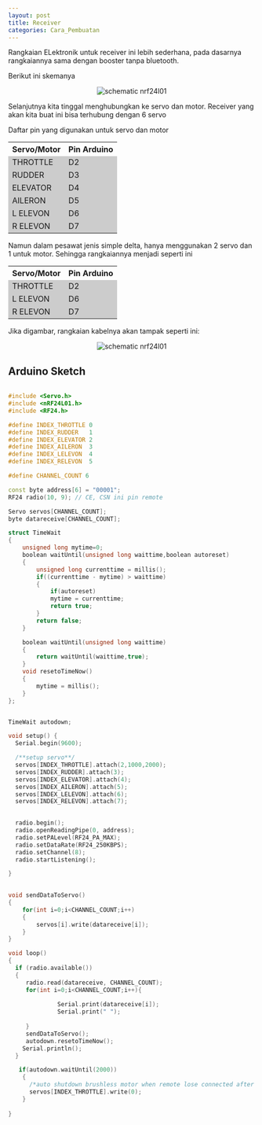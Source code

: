 ```yaml
---
layout: post
title: Receiver
categories: Cara_Pembuatan
---  
```

Rangkaian ELektronik untuk receiver ini lebih sederhana, pada dasarnya rangkaiannya sama dengan booster tanpa bluetooth.

Berikut ini skemanya

<div style="text-align:center">
<img alt="schematic nrf24l01" src="{{ site.baseurl }}/images/post/2018-5-10-Receiver/nrf_schematic.png" /> 
</div> 

Selanjutnya kita tinggal menghubungkan ke servo dan motor.
Receiver yang akan kita buat ini bisa terhubung dengan 6 servo

Daftar pin yang digunakan untuk servo dan motor

<table   width="400">
    <tr>
        <th>Servo/Motor</th>
        <th>Pin Arduino</th>
    </tr>
    <tr style="background:#ccc">
        <td>THROTTLE</td>
        <td>D2</td>
    </tr>
    <tr style="background:#ccc">
        <td>RUDDER</td>
        <td>D3</td>
    </tr>
    <tr style="background:#ccc">
        <td>ELEVATOR</td>
        <td>D4</td>
    </tr>
    <tr style="background:#ccc">
        <td>AILERON</td>
        <td>D5</td>
    </tr>
    <tr style="background:#ccc">
        <td>L ELEVON</td>
        <td>D6</td>
    </tr>
    <tr style="background:#ccc">
        <td>R ELEVON</td>
        <td>D7</td>
    </tr>

</table>


Namun dalam pesawat jenis simple delta, hanya menggunakan 2 servo dan 1 untuk motor. Sehingga rangkaiannya menjadi seperti ini 

<table   width="400">
    <tr>
        <th>Servo/Motor</th>
        <th>Pin Arduino</th>
    </tr>
    <tr style="background:#ccc">
        <td>THROTTLE</td>
        <td>D2</td>
    </tr> 
    <tr style="background:#ccc">
        <td>L ELEVON</td>
        <td>D6</td>
    </tr>
    <tr style="background:#ccc">
        <td>R ELEVON</td>
        <td>D7</td>
    </tr>

</table>

Jika digambar, rangkaian kabelnya akan tampak seperti ini:
<div style="text-align:center">
<img alt="schematic nrf24l01" src="{{ site.baseurl }}/images/post/2018-5-10-Receiver/receiver_schematic.png" /> 
</div> 

## Arduino Sketch 


```c++

#include <Servo.h> 
#include <nRF24L01.h>
#include <RF24.h> 

#define INDEX_THROTTLE 0
#define INDEX_RUDDER   1
#define INDEX_ELEVATOR 2
#define INDEX_AILERON  3
#define INDEX_LELEVON  4
#define INDEX_RELEVON  5

#define CHANNEL_COUNT 6 

const byte address[6] = "00001";
RF24 radio(10, 9); // CE, CSN ini pin remote 

Servo servos[CHANNEL_COUNT];
byte datareceive[CHANNEL_COUNT]; 

struct TimeWait
{
    unsigned long mytime=0;
    boolean waitUntil(unsigned long waittime,boolean autoreset)
    {
        unsigned long currenttime = millis();
        if((currenttime - mytime) > waittime)
        {
            if(autoreset)
            mytime = currenttime;
            return true;
        }
        return false; 
    }

    boolean waitUntil(unsigned long waittime)
    {
        return waitUntil(waittime,true);
    }
    void resetoTimeNow()
    {
        mytime = millis();
    }
};


TimeWait autodown;

void setup() {
  Serial.begin(9600);

  /**setup servo**/
  servos[INDEX_THROTTLE].attach(2,1000,2000);
  servos[INDEX_RUDDER].attach(3);
  servos[INDEX_ELEVATOR].attach(4);
  servos[INDEX_AILERON].attach(5);
  servos[INDEX_LELEVON].attach(6);
  servos[INDEX_RELEVON].attach(7); 

  
  radio.begin();
  radio.openReadingPipe(0, address);
  radio.setPALevel(RF24_PA_MAX);
  radio.setDataRate(RF24_250KBPS); 
  radio.setChannel(8);
  radio.startListening();

}
 

void sendDataToServo()
{
    for(int i=0;i<CHANNEL_COUNT;i++)
    {
        servos[i].write(datareceive[i]);
    }    
}

void loop() 
{
  if (radio.available())
  {  
     radio.read(datareceive, CHANNEL_COUNT);
     for(int i=0;i<CHANNEL_COUNT;i++){
              
              Serial.print(datareceive[i]); 
              Serial.print(" "); 
              
     }
     sendDataToServo();
     autodown.resetoTimeNow();
    Serial.println();
  }

   if(autodown.waitUntil(2000))
    {
      /*auto shutdown brushless motor when remote lose connected after 2000 miliseconds*/
      servos[INDEX_THROTTLE].write(0);
    } 
    
}

``` 